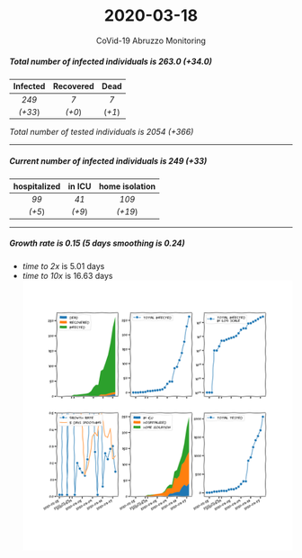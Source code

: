 <div align='center'>

# 2020-03-18
CoVid-19 Abruzzo Monitoring
</div>

##### Total number of infected individuals is 263.0 (+34.0)
Infected | Recovered | Dead
:---: | :---: | :---:
*249* | *7* | *7*
*(+33*) | *(+0*) | (*+1*)

*Total number of tested individuals is 2054 (+366)*
***
##### Current number of infected individuals is 249 (+33)
hospitalized | in ICU | home isolation
:---: | :---: | :---:
*99* |*41* |*109*
*(+5*) |*(+9*) |*(+19*)
***
##### Growth rate is 0.15 (5 days smoothing is 0.24)
- *time to 2x* is 5.01 days
- *time to 10x* is 16.63 days
![stats][stats]

[stats]: stats_Abruzzo.png
